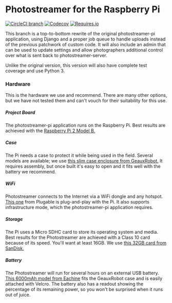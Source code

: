 # Photostreamer for the Raspberry Pi

[![CircleCI branch](https://img.shields.io/circleci/project/achavez/photostreamer-pi/rewrite.svg)](https://circleci.com/gh/achavez/photostreamer-pi) [![Codecov](https://img.shields.io/codecov/c/github/achavez/photostreamer-pi/rewrite.svg)](https://codecov.io/github/achavez/photostreamer-pi?ref=rewrite) [![Requires.io](https://img.shields.io/requires/github/achavez/photostreamer-pi/rewrite.svg)]()

This branch is a top-to-bottom rewrite of the original photostreamer-pi application, using Django and a proper job queue to handle uploads instead of the previous patchwork of custom code. It will also include an admin that can be used to update settings and allow photographers additional control over what is sent back to photostreamer-server.

Unlike the original version, this version will also have complete test coverage and use Python 3.

### Hardware

This is the hardware we use and recommend.  There are many other options, but we have not tested them and can't vouch for their suitability for this use.

##### Project Board
The photostreamer-pi application runs on the Raspberry Pi.  Best results are achieved with the [Raspberry Pi 2 Model B.](https://www.raspberrypi.org/products/raspberry-pi-2-model-b/)

##### Case
The Pi needs a case to protect it while being used in the field.  Several models are available; we use [this slim case enclosure from GeauxRobot.](http://www.amazon.com/gp/product/B00NH8NU3Q?psc=1&redirect=true&ref_=oh_aui_detailpage_o00_s05) It requires assembly, but once built it's easy to open and it fits well with the battery we recommend.

##### WiFi
Photostreamer connects to the Internet via a WiFi dongle and any hotspot.  [This one](http://www.amazon.com/gp/product/B00H28H8DU?psc=1&redirect=true&ref_=oh_aui_detailpage_o00_s06) from Plugable is plug-and-play with the Pi.  It also supports infrastructure mode, which the photostreamer-pi application requires.

##### Storage
The Pi uses a Micro SDHC card to store its operating system and media.  Best results for the Photostreamer are achieved with a Class 10 card because of its speed.  You'll want at least 16GB.  We use [this 32GB card from SanDisk.](http://www.amazon.com/gp/product/B00M55C0NS?psc=1&redirect=true&ref_=oh_aui_detailpage_o00_s04)

##### Battery
The Photostreamer will run for several hours on an external USB battery.  [This 6000mAh model from Eachine](http://www.amazon.com/gp/product/B00NUS0BQW?psc=1&redirect=true&ref_=oh_aui_detailpage_o00_s00) fits the GeauxRobot case and is easily attached with Velcro.  The battery also has a readout showing the percentage of its remaining power, so you won't be surprised when it runs out of juice.


